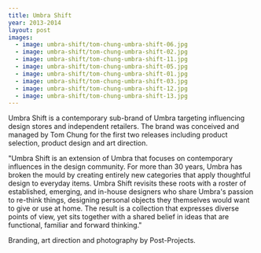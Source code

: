 ```yaml
---
title: Umbra Shift
year: 2013-2014
layout: post
images:
  - image: umbra-shift/tom-chung-umbra-shift-06.jpg
  - image: umbra-shift/tom-chung-umbra-shift-02.jpg
  - image: umbra-shift/tom-chung-umbra-shift-11.jpg
  - image: umbra-shift/tom-chung-umbra-shift-05.jpg
  - image: umbra-shift/tom-chung-umbra-shift-01.jpg
  - image: umbra-shift/tom-chung-umbra-shift-03.jpg
  - image: umbra-shift/tom-chung-umbra-shift-12.jpg
  - image: umbra-shift/tom-chung-umbra-shift-13.jpg
---
```


Umbra Shift is a contemporary sub-brand of Umbra targeting influencing design stores and independent retailers. The brand was conceived and managed by Tom Chung for the first two releases including product selection, product design and art direction.

"Umbra Shift is an extension of Umbra that focuses on contemporary influences in the design community. For more than 30 years, Umbra has broken the mould by creating entirely new categories that apply thoughtful design to everyday items. Umbra Shift revisits these roots with a roster of established, emerging, and in-house designers who share Umbra's passion to re-think things, designing personal objects they themselves would want to give or use at home. The result is a collection that expresses diverse points of view, yet sits together with a shared belief in ideas that are functional, familiar and forward thinking."

Branding, art direction and photography by Post-Projects.